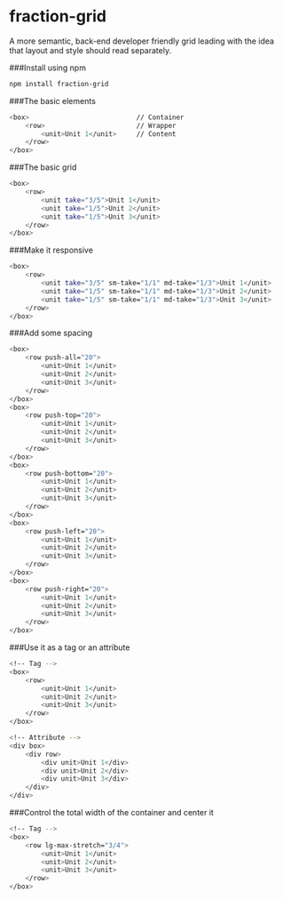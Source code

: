 # fraction-grid
A more semantic, back-end developer friendly grid leading with the idea that layout and style should read separately.

###Install using npm
```sh
npm install fraction-grid
```

###The basic elements
```sh
<box>                           // Container
    <row>                       // Wrapper
        <unit>Unit 1</unit>     // Content
    </row>
</box>
```


###The basic grid
```sh
<box>
    <row>
        <unit take="3/5">Unit 1</unit>
        <unit take="1/5">Unit 2</unit>
        <unit take="1/5">Unit 3</unit>
    </row>
</box>
```
###Make it responsive
```sh
<box>
    <row>
        <unit take="3/5" sm-take="1/1" md-take="1/3">Unit 1</unit>
        <unit take="1/5" sm-take="1/1" md-take="1/3">Unit 2</unit>
        <unit take="1/5" sm-take="1/1" md-take="1/3">Unit 3</unit>
    </row>
</box>
```

###Add some spacing
```sh
<box>
    <row push-all="20">
        <unit>Unit 1</unit>
        <unit>Unit 2</unit>
        <unit>Unit 3</unit>
    </row>
</box>
<box>
    <row push-top="20">
        <unit>Unit 1</unit>
        <unit>Unit 2</unit>
        <unit>Unit 3</unit>
    </row>
</box>
<box>
    <row push-bottom="20">
        <unit>Unit 1</unit>
        <unit>Unit 2</unit>
        <unit>Unit 3</unit>
    </row>
</box>
<box>
    <row push-left="20">
        <unit>Unit 1</unit>
        <unit>Unit 2</unit>
        <unit>Unit 3</unit>
    </row>
</box>
<box>
    <row push-right="20">
        <unit>Unit 1</unit>
        <unit>Unit 2</unit>
        <unit>Unit 3</unit>
    </row>
</box>
```
###Use it as a tag or an attribute
```sh
<!-- Tag -->
<box>
    <row>
        <unit>Unit 1</unit>
        <unit>Unit 2</unit>
        <unit>Unit 3</unit>
    </row>
</box>

<!-- Attribute -->
<div box>
    <div row>
        <div unit>Unit 1</div>
        <div unit>Unit 2</div>
        <div unit>Unit 3</div>
    </div>
</div>
```

###Control the total width of the container and center it
```sh
<!-- Tag -->
<box>
    <row lg-max-stretch="3/4">
        <unit>Unit 1</unit>
        <unit>Unit 2</unit>
        <unit>Unit 3</unit>
    </row>
</box>

```


